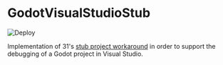 # GodotVisualStudioStub

![Deploy](https://github.com/Fractural/GodotVisualStudioStub/actions/workflows/deploy.yml/badge.svg)

Implementation of 31's [stub project workaround](https://gist.github.com/31/302bab2630ddf8d90ab4aec0d358b538) in order to support the debugging of a Godot project in Visual Studio.